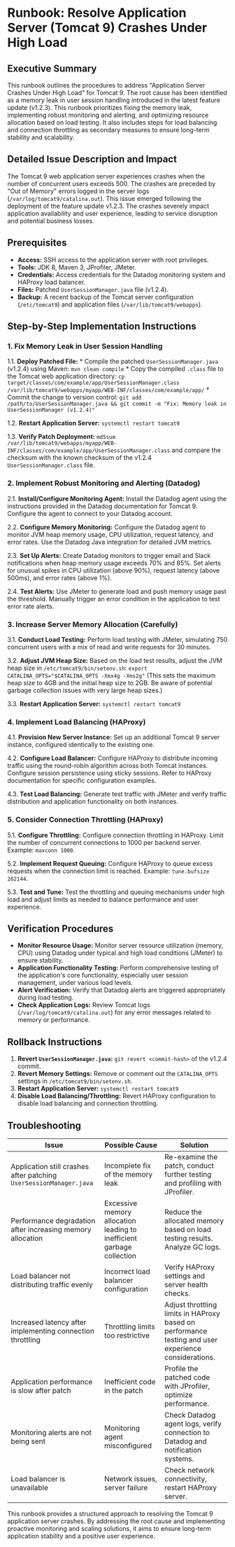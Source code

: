 # Runbook: Resolve Application Server (Tomcat 9) Crashes Under High Load

## Executive Summary

This runbook outlines the procedures to address "Application Server Crashes Under High Load" for Tomcat 9. The root cause has been identified as a memory leak in user session handling introduced in the latest feature update (v1.2.3). This runbook prioritizes fixing the memory leak, implementing robust monitoring and alerting, and optimizing resource allocation based on load testing. It also includes steps for load balancing and connection throttling as secondary measures to ensure long-term stability and scalability.

## Detailed Issue Description and Impact

The Tomcat 9 web application server experiences crashes when the number of concurrent users exceeds 500. The crashes are preceded by "Out of Memory" errors logged in the server logs (`/var/log/tomcat9/catalina.out`). This issue emerged following the deployment of the feature update v1.2.3. The crashes severely impact application availability and user experience, leading to service disruption and potential business losses.

## Prerequisites

* **Access:** SSH access to the application server with root privileges.
* **Tools:** JDK 8, Maven 3, JProfiler, JMeter.
* **Credentials:** Access credentials for the Datadog monitoring system and HAProxy load balancer.
* **Files:** Patched `UserSessionManager.java` file (v1.2.4).
* **Backup:** A recent backup of the Tomcat server configuration (`/etc/tomcat9`) and application files (`/var/lib/tomcat9/webapps`).

## Step-by-Step Implementation Instructions

### 1. Fix Memory Leak in User Session Handling

1.1. **Deploy Patched File:**
    * Compile the patched `UserSessionManager.java` (v1.2.4) using Maven: `mvn clean compile`
    * Copy the compiled `.class` file to the Tomcat web application directory: `cp target/classes/com/example/app/UserSessionManager.class /var/lib/tomcat9/webapps/myapp/WEB-INF/classes/com/example/app/`
    * Commit the change to version control: `git add /path/to/UserSessionManager.java && git commit -m "Fix: Memory leak in UserSessionManager (v1.2.4)"`

1.2. **Restart Application Server:** `systemctl restart tomcat9`

1.3. **Verify Patch Deployment:** `md5sum /var/lib/tomcat9/webapps/myapp/WEB-INF/classes/com/example/app/UserSessionManager.class` and compare the checksum with the known checksum of the v1.2.4 `UserSessionManager.class` file.

### 2. Implement Robust Monitoring and Alerting (Datadog)

2.1. **Install/Configure Monitoring Agent:** Install the Datadog agent using the instructions provided in the Datadog documentation for Tomcat 9.  Configure the agent to connect to your Datadog account.

2.2. **Configure Memory Monitoring:** Configure the Datadog agent to monitor JVM heap memory usage, CPU utilization, request latency, and error rates.  Use the Datadog Java integration for detailed JVM metrics.

2.3. **Set Up Alerts:** Create Datadog monitors to trigger email and Slack notifications when heap memory usage exceeds 70% and 85%.  Set alerts for unusual spikes in CPU utilization (above 90%), request latency (above 500ms), and error rates (above 1%).

2.4. **Test Alerts:** Use JMeter to generate load and push memory usage past the threshold. Manually trigger an error condition in the application to test error rate alerts.

### 3. Increase Server Memory Allocation (Carefully)

3.1. **Conduct Load Testing:**  Perform load testing with JMeter, simulating 750 concurrent users with a mix of read and write requests for 30 minutes.

3.2. **Adjust JVM Heap Size:**  Based on the load test results, adjust the JVM heap size in `/etc/tomcat9/bin/setenv.sh`:  `export CATALINA_OPTS="$CATALINA_OPTS -Xmx4g -Xms2g"` (This sets the maximum heap size to 4GB and the initial heap size to 2GB.  Be aware of potential garbage collection issues with very large heap sizes.)

3.3. **Restart Application Server:** `systemctl restart tomcat9`

### 4. Implement Load Balancing (HAProxy)

4.1. **Provision New Server Instance:** Set up an additional Tomcat 9 server instance, configured identically to the existing one.

4.2. **Configure Load Balancer:** Configure HAProxy to distribute incoming traffic using the round-robin algorithm across both Tomcat instances. Configure session persistence using sticky sessions. Refer to HAProxy documentation for specific configuration examples.

4.3. **Test Load Balancing:** Generate test traffic with JMeter and verify traffic distribution and application functionality on both instances.

### 5. Consider Connection Throttling (HAProxy)

5.1. **Configure Throttling:** Configure connection throttling in HAProxy.  Limit the number of concurrent connections to 1000 per backend server.  Example:  `maxconn 1000`.

5.2. **Implement Request Queuing:** Configure HAProxy to queue excess requests when the connection limit is reached. Example: `tune.bufsize 262144`.

5.3. **Test and Tune:** Test the throttling and queuing mechanisms under high load and adjust limits as needed to balance performance and user experience.


## Verification Procedures

* **Monitor Resource Usage:**  Monitor server resource utilization (memory, CPU) using Datadog under typical and high load conditions (JMeter) to ensure stability.
* **Application Functionality Testing:** Perform comprehensive testing of the application's core functionality, especially user session management, under various load levels.
* **Alert Verification:** Verify that Datadog alerts are triggered appropriately during load testing.
* **Check Application Logs:** Review Tomcat logs (`/var/log/tomcat9/catalina.out`) for any error messages related to memory or performance.

## Rollback Instructions

1. **Revert `UserSessionManager.java`:**  `git revert <commit-hash>` of the v1.2.4 commit.
2. **Revert Memory Settings:** Remove or comment out the `CATALINA_OPTS` settings in `/etc/tomcat9/bin/setenv.sh`.
3. **Restart Application Server:** `systemctl restart tomcat9`
4. **Disable Load Balancing/Throttling:**  Revert HAProxy configuration to disable load balancing and connection throttling.

## Troubleshooting

| Issue | Possible Cause | Solution |
|---|---|---|
| Application still crashes after patching `UserSessionManager.java` | Incomplete fix of the memory leak | Re-examine the patch, conduct further testing and profiling with JProfiler. |
| Performance degradation after increasing memory allocation | Excessive memory allocation leading to inefficient garbage collection | Reduce the allocated memory based on load testing results. Analyze GC logs. |
| Load balancer not distributing traffic evenly | Incorrect load balancer configuration | Verify HAProxy settings and server health checks. |
| Increased latency after implementing connection throttling | Throttling limits too restrictive | Adjust throttling limits in HAProxy based on performance testing and user experience considerations. |
| Application performance is slow after patch | Inefficient code in the patch | Profile the patched code with JProfiler, optimize performance. |
| Monitoring alerts are not being sent | Monitoring agent misconfigured | Check Datadog agent logs, verify connection to Datadog and notification systems. |
| Load balancer is unavailable | Network issues, server failure | Check network connectivity, restart HAProxy server. |


This runbook provides a structured approach to resolving the Tomcat 9 application server crashes. By addressing the root cause and implementing proactive monitoring and scaling solutions, it aims to ensure long-term application stability and a positive user experience.
